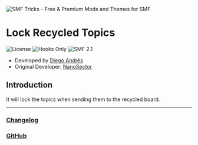 ![SMF Tricks - Free & Premium Mods and Themes for SMF](https://smftricks.com/logos/logo.png)

# Lock Recycled Topics
![License](https://img.shields.io/badge/License-MPL%202.0-248049) ![Hooks Only](https://img.shields.io/badge/Hooks%20Only-Yes-6041a3) ![SMF 2.1](https://img.shields.io/badge/SMF-2.1-3f73a0)

* Developed by [Diego Andrés](https://github.com/DiegoAndresCortes)
* Original Developer: [NanoSector](https://github.com/NanoSector)

## Introduction
It will lock the topics when sending them to the recycled board.

---
### [Changelog](https://github.com/SMFTricks/Lock-Recycled-Topics/blob/master/CHANGELOG.md)
### [GitHub](https://github.com/SMFTricks/Lock-Recycled-Topics)